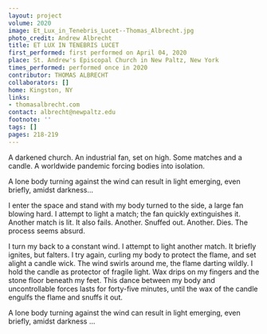 ```yaml
---
layout: project
volume: 2020
image: Et_Lux_in_Tenebris_Lucet--Thomas_Albrecht.jpg
photo_credit: Andrew Albrecht
title: ET LUX IN TENEBRIS LUCET
first_performed: first performed on April 04, 2020
place: St. Andrew's Episcopal Church in New Paltz, New York
times_performed: performed once in 2020
contributor: THOMAS ALBRECHT
collaborators: []
home: Kingston, NY
links:
- thomasalbrecht.com
contact: albrecht@newpaltz.edu
footnote: ''
tags: []
pages: 218-219
---
```




A darkened church. 
An industrial fan, set on high. 
Some matches and a candle. 
A worldwide pandemic forcing bodies into isolation. 

A lone body turning against the wind can result in light emerging, even briefly, amidst darkness...


I enter the space and stand with my body turned to the side, a large fan blowing hard. I attempt to light a match; the fan quickly extinguishes it. Another match is lit. It also fails. Another. Snuffed out. Another. Dies. The process seems absurd. 

I turn my back to a constant wind. I attempt to light another match. It briefly ignites, but falters. I try again, curling my body to protect the flame, and set alight a candle wick. The wind swirls around me, the flame darting wildly. I hold the candle as protector of fragile light. Wax drips on my fingers and the stone floor beneath my feet. This dance between my body and uncontrollable forces lasts for forty-five minutes, until the wax of the candle engulfs the flame and snuffs it out. 


A lone body turning against the wind can result in light emerging, even briefly, amidst darkness ...

